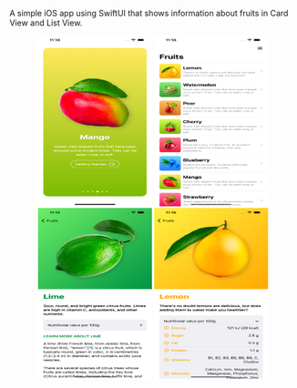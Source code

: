 A simple iOS app using SwiftUI that shows information about fruits in Card View and List View.

<div style="text-align: center;">

<img src="Screenshots/Onboarding-View.png" alt="Onboarding View" width="200" height="300" />

<img src="Screenshots/Fruits-List-View.png" alt="Fruits List View" width="200" height="300" />

<img src="Screenshots/Detail-View.png" alt="Detail View" width="200" height="300" />

<img src="Screenshots/Nutritional-Dropdown-View.png" alt="Nutritional Dropdown View" width="200" height="300" />

</div>